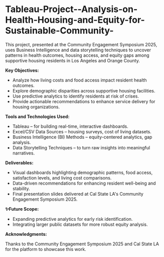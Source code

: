 # Tableau-Project--Analysis-on-Health-Housing-and-Equity-for-Sustainable-Community-
This project, presented at the Community Engagement Symposium 2025, uses Business Intelligence and data storytelling techniques to uncover patterns in health outcomes, housing access, and equity gaps among supportive housing residents in Los Angeles and Orange County.

**Key Objectives:**
- Analyze how living costs and food access impact resident health outcomes.
- Explore demographic disparities across supportive housing facilities.
- Use predictive analytics to identify residents at risk of crises.
- Provide actionable recommendations to enhance service delivery for housing organizations.

**Tools and Technologies Used:**

- Tableau – for building real-time, interactive dashboards.
- Excel/CSV Data Sources – housing surveys, cost of living datasets.
- Business Intelligence (BI) Methods – equity-centered analytics, gap analysis.
- Data Storytelling Techniques – to turn raw insights into meaningful narratives.

**Deliverables:**

- Visual dashboards highlighting demographic patterns, food access, satisfaction levels, and living cost comparisons.
- Data-driven recommendations for enhancing resident well-being and stability.
- Final presentation slides delivered at Cal State LA's Community Engagement Symposium 2025.

**✨Future Scope:**

- Expanding predictive analytics for early risk identification.
- Integrating larger public datasets for more robust equity analysis.

**Acknowledgments:**

Thanks to the Community Engagement Symposium 2025 and Cal State LA for the platform to showcase this work.
